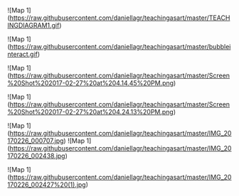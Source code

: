 

![Map 1] (https://raw.githubusercontent.com/daniellagr/teachingasart/master/TEACHINGDIAGRAM1.gif)


![Map 1] (https://raw.githubusercontent.com/daniellagr/teachingasart/master/bubbleinteract.gif)


 ![Map 1] (https://raw.githubusercontent.com/daniellagr/teachingasart/master/Screen%20Shot%202017-02-27%20at%204.14.45%20PM.png)


![Map 1] (https://raw.githubusercontent.com/daniellagr/teachingasart/master/Screen%20Shot%202017-02-27%20at%204.24.13%20PM.png) 


![Map 1] (https://raw.githubusercontent.com/daniellagr/teachingasart/master/IMG_20170226_000707.jpg)
![Map 1] (https://raw.githubusercontent.com/daniellagr/teachingasart/master/IMG_20170226_002438.jpg)

![Map 1] (https://raw.githubusercontent.com/daniellagr/teachingasart/master/IMG_20170226_002427%20(1).jpg)



